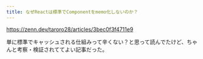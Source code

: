 ```yaml
---
title: なぜReactは標準でComponentをmemo化しないのか？
---
```


https://zenn.dev/taroro28/articles/3bec0f3f4711e9

単に標準でキャッシュされる仕組みって辛くない？と思って読んでたけど、ちゃんと考察・検証されててよい記事だった。

